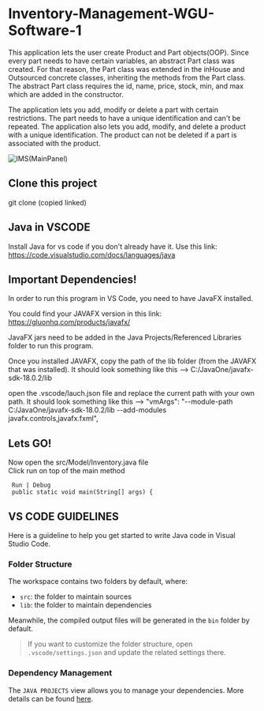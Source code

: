 
# Inventory-Management-WGU-Software-1

This application lets the user create Product and Part objects(OOP). Since every part needs to have certain variables, an abstract Part class was created. For that reason, the Part class was extended in the inHouse and Outsourced concrete classes, inheriting the methods from the Part class. The abstract Part class requires the id, name, price, stock, min, and max which are added in the constructor.

The application lets you add, modify or delete a part with certain restrictions. The part needs to have a unique identification and can't be repeated. The application also lets you add, modify, and delete a product with a unique identification. The product can not be deleted if a part is associated with the product.
 
![IMS(MainPanel)](https://user-images.githubusercontent.com/20764455/188293972-b3fcc527-446b-4e5d-8571-0d8fb3716414.png)

## Clone this project 

 git clone (copied linked)


## Java in VSCODE 

 Install Java for vs code if you don't already have it. 
 Use this link: https://code.visualstudio.com/docs/languages/java

 ## Important Dependencies!

 In order to run this program in VS Code, you need to have JavaFX installed.
 
 You could find your JAVAFX version in this link: https://gluonhq.com/products/javafx/
 
 JavaFX jars need to be added in the Java Projects/Referenced Libraries folder to run this program. 

 Once you installed JAVAFX, copy the path of the lib folder (from the JAVAFX that was installed). It should look something like this -->  C:/JavaOne/javafx-sdk-18.0.2/lib

 open the .vscode/lauch.json file and replace the current path with your own path.  It should look something like this -->  "vmArgs": "--module-path C:/JavaOne/javafx-sdk-18.0.2/lib --add-modules javafx.controls,javafx.fxml",


 ## Lets GO!

 Now open the src/Model/Inventory.java file  
 Click run on top of the main method 
    
     Run | Debug
     public static void main(String[] args) {

 ## VS CODE GUIDELINES 

Here is a guideline to help you get started to write Java code in Visual Studio Code.

### Folder Structure

The workspace contains two folders by default, where:

- `src`: the folder to maintain sources
- `lib`: the folder to maintain dependencies

Meanwhile, the compiled output files will be generated in the `bin` folder by default.

> If you want to customize the folder structure, open `.vscode/settings.json` and update the related settings there.

### Dependency Management

The `JAVA PROJECTS` view allows you to manage your dependencies. More details can be found [here](https://github.com/microsoft/vscode-java-dependency#manage-dependencies).


 

